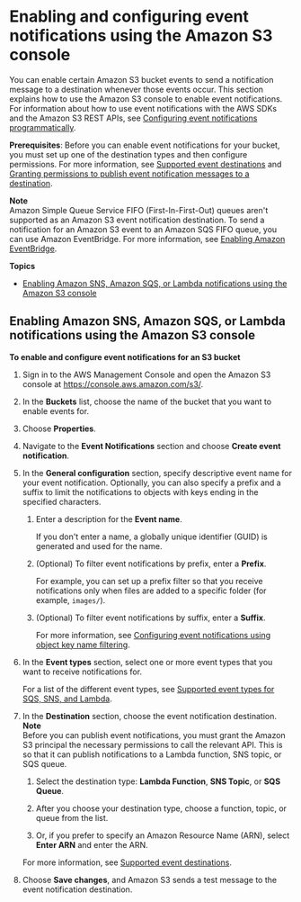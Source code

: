 # Enabling and configuring event notifications using the Amazon S3 console<a name="enable-event-notifications"></a>

You can enable certain Amazon S3 bucket events to send a notification message to a destination whenever those events occur\. This section explains how to use the Amazon S3 console to enable event notifications\. For information about how to use event notifications with the AWS SDKs and the Amazon S3 REST APIs, see [Configuring event notifications programmatically](how-to-enable-disable-notification-intro.md#event-notification-configuration)\. 

**Prerequisites**: Before you can enable event notifications for your bucket, you must set up one of the destination types and then configure permissions\. For more information, see [Supported event destinations](notification-how-to-event-types-and-destinations.md#supported-notification-destinations) and [Granting permissions to publish event notification messages to a destination](grant-destinations-permissions-to-s3.md)\.

**Note**  
Amazon Simple Queue Service FIFO \(First\-In\-First\-Out\) queues aren't supported as an Amazon S3 event notification destination\. To send a notification for an Amazon S3 event to an Amazon SQS FIFO queue, you can use Amazon EventBridge\. For more information, see [Enabling Amazon EventBridge](enable-event-notifications-eventbridge.md)\.

**Topics**
+ [Enabling Amazon SNS, Amazon SQS, or Lambda notifications using the Amazon S3 console](#enable-event-notifications-sns-sqs-lam)

## Enabling Amazon SNS, Amazon SQS, or Lambda notifications using the Amazon S3 console<a name="enable-event-notifications-sns-sqs-lam"></a>

**To enable and configure event notifications for an S3 bucket**

1. Sign in to the AWS Management Console and open the Amazon S3 console at [https://console\.aws\.amazon\.com/s3/](https://console.aws.amazon.com/s3/)\.

1. In the **Buckets** list, choose the name of the bucket that you want to enable events for\.

1. Choose **Properties**\.

1. Navigate to the **Event Notifications** section and choose **Create event notification**\.

1. In the **General configuration** section, specify descriptive event name for your event notification\. Optionally, you can also specify a prefix and a suffix to limit the notifications to objects with keys ending in the specified characters\.

   1. Enter a description for the **Event name**\.

      If you don't enter a name, a globally unique identifier \(GUID\) is generated and used for the name\. 

   1. \(Optional\) To filter event notifications by prefix, enter a **Prefix**\. 

      For example, you can set up a prefix filter so that you receive notifications only when files are added to a specific folder \(for example, `images/`\)\. 

   1. \(Optional\) To filter event notifications by suffix, enter a **Suffix**\. 

      For more information, see [Configuring event notifications using object key name filtering](notification-how-to-filtering.md)\. 

1. In the **Event types** section, select one or more event types that you want to receive notifications for\. 

   For a list of the different event types, see [Supported event types for SQS, SNS, and Lambda](notification-how-to-event-types-and-destinations.md#supported-notification-event-types)\.

1. In the **Destination** section, choose the event notification destination\. 
**Note**  
Before you can publish event notifications, you must grant the Amazon S3 principal the necessary permissions to call the relevant API\. This is so that it can publish notifications to a Lambda function, SNS topic, or SQS queue\.

   1. Select the destination type: **Lambda Function**, **SNS Topic**, or **SQS Queue**\.

   1. After you choose your destination type, choose a function, topic, or queue from the list\.

   1. Or, if you prefer to specify an Amazon Resource Name \(ARN\), select **Enter ARN** and enter the ARN\.

   For more information, see [Supported event destinations](notification-how-to-event-types-and-destinations.md#supported-notification-destinations)\.

1. Choose **Save changes**, and Amazon S3 sends a test message to the event notification destination\.